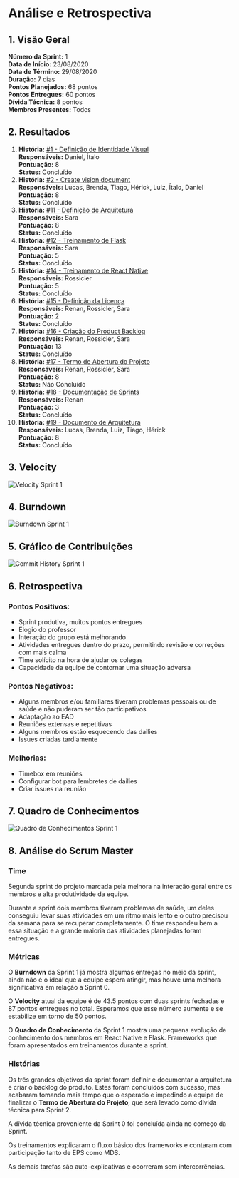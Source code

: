 # Análise e Retrospectiva

## 1. Visão Geral
**Número da Sprint:** 1  
**Data de Início:** 23/08/2020  
**Data de Término:** 29/08/2020  
**Duração:** 7 dias  
**Pontos Planejados:** 68 pontos  
**Pontos Entregues:** 60 pontos  
**Dívida Técnica:** 8 pontos  
**Membros Presentes:** Todos

## 2. Resultados
1. **História:** [#1 - Definição de Identidade Visual](https://github.com/fga-eps-mds/2020.1-stay-safe-docs/issues/1)  
**Responsáveis:** Daniel, Ítalo   
**Pontuação:** 8  
**Status:** Concluído 
2. **História:** [#2 - Create vision document](https://github.com/fga-eps-mds/2020.1-stay-safe-docs/issues/2)  
**Responsáveis:** Lucas, Brenda, Tiago, Hérick, Luiz, Ítalo, Daniel  
**Pontuação:** 8  
**Status:** Concluído  
3. **História:** [#11 - Definição de Arquitetura](https://github.com/fga-eps-mds/2020.1-stay-safe-docs/issues/11)  
**Responsáveis:** Sara   
**Pontuação:** 8  
**Status:** Concluído   
4. **História:** [#12 - Treinamento de Flask](https://github.com/fga-eps-mds/2020.1-stay-safe-docs/issues/12)  
**Responsáveis:** Sara  
**Pontuação:** 5  
**Status:** Concluído  
5. **História:** [#14 - Treinamento de React Native](https://github.com/fga-eps-mds/2020.1-stay-safe-docs/issues/14)  
**Responsáveis:** Rossicler  
**Pontuação:** 5  
**Status:** Concluído  
6. **História:** [#15 - Definição da Licença](https://github.com/fga-eps-mds/2020.1-stay-safe-docs/issues/15)  
**Responsáveis:** Renan, Rossicler, Sara    
**Pontuação:** 2  
**Status:** Concluído  
7. **História:** [#16 - Criação do Product Backlog](https://github.com/fga-eps-mds/2020.1-stay-safe-docs/issues/16)  
**Responsáveis:** Renan, Rossicler, Sara   
**Pontuação:** 13  
**Status:** Concluído  
8. **História:** [#17 - Termo de Abertura do Projeto](https://github.com/fga-eps-mds/2020.1-stay-safe-docs/issues/17)  
**Responsáveis:** Renan, Rossicler, Sara     
**Pontuação:** 8  
**Status:** Não Concluído  
9. **História:** [#18 - Documentação de Sprints](https://github.com/fga-eps-mds/2020.1-stay-safe-docs/issues/18)  
**Responsáveis:** Renan     
**Pontuação:** 3  
**Status:** Concluído  
10. **História:** [#19 - Documento de Arquitetura](https://github.com/fga-eps-mds/2020.1-stay-safe-docs/issues/19)  
**Responsáveis:** Lucas, Brenda, Luiz, Tiago, Hérick  
**Pontuação:** 8  
**Status:** Concluído 

## 3. Velocity
![Velocity Sprint 1](../../images/sprints/sprint-1/Velocity-Sprint1.png "Velocity Sprint 1")

## 4. Burndown
![Burndown Sprint 1](../../images/sprints/sprint-1/Burndown-Sprint1.png "Burndown Sprint 1")

## 5. Gráfico de Contribuições
![Commit History Sprint 1](../../images/sprints/sprint-1/Commit-Sprint1.png "Commit History Sprint 1")

## 6. Retrospectiva
### Pontos Positivos:
* Sprint produtiva, muitos pontos entregues
* Elogio do professor
* Interação do grupo está melhorando
* Atividades entregues dentro do prazo, permitindo revisão e correções com mais calma
* Time solícito na hora de ajudar os colegas
* Capacidade da equipe de contornar uma situação adversa

### Pontos Negativos:
* Alguns membros e/ou familiares tiveram problemas pessoais ou de saúde e não puderam ser tão participativos
* Adaptação ao EAD
* Reuniões extensas e repetitivas
* Alguns membros estão esquecendo das dailies
* Issues criadas tardiamente

### Melhorias:
* Timebox em reuniões
* Configurar bot para lembretes de dailies
* Criar issues na reunião

## 7. Quadro de Conhecimentos
![Quadro de Conhecimentos Sprint 1](../../images/sprints/sprint-1/QuadroConhecimento-Sprint1.png "Quadro de Conhecimentos Sprint 1")

## 8. Análise do Scrum Master
### Time
Segunda sprint do projeto marcada pela melhora na interação geral entre os membros e alta produtividade da equipe. 

Durante a sprint dois membros tiveram problemas de saúde, um deles conseguiu levar suas atividades em um ritmo mais lento e o outro precisou da semana para se recuperar completamente. O time respondeu bem a essa situação e a grande maioria das atividades planejadas foram entregues.

### Métricas
O **Burndown** da Sprint 1 já mostra algumas entregas no meio da sprint, ainda não é o ideal que a equipe espera atingir, mas houve uma melhora significativa em relação a Sprint 0.

O **Velocity** atual da equipe é de 43.5 pontos com duas sprints fechadas e 87 pontos entregues no total. Esperamos que esse número aumente e se estabilize em torno de 50 pontos.

O **Quadro de Conhecimento** da Sprint 1 mostra uma  pequena evolução de conhecimento dos membros em React Native e Flask. Frameworks que foram apresentados em treinamentos durante a sprint.

### Histórias
Os três grandes objetivos da sprint foram definir e documentar a arquitetura e criar o backlog do produto. Estes foram concluídos com sucesso, mas acabaram tomando mais tempo que o esperado e impedindo a equipe de finalizar o **Termo de Abertura do Projeto**, que será levado como dívida técnica para Sprint 2.

A dívida técnica proveniente da Sprint 0 foi concluída ainda no começo da Sprint.

Os treinamentos explicaram o fluxo básico dos frameworks e contaram com participação tanto de EPS como MDS.

As demais tarefas são auto-explicativas e ocorreram sem intercorrências.